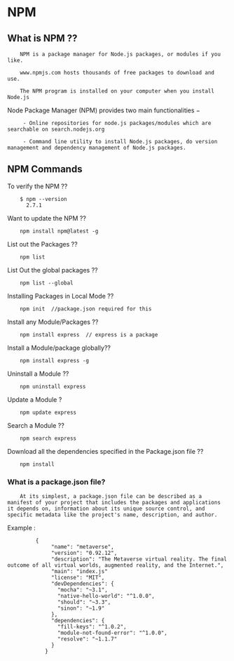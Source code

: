 # NPM

## What is NPM ??

        NPM is a package manager for Node.js packages, or modules if you like.

        www.npmjs.com hosts thousands of free packages to download and use.

        The NPM program is installed on your computer when you install Node.js
        
   Node Package Manager (NPM) provides two main functionalities −

         - Online repositories for node.js packages/modules which are searchable on search.nodejs.org

         - Command line utility to install Node.js packages, do version management and dependency management of Node.js packages.
        

## NPM Commands 

   To verify the NPM ??
   
        $ npm --version
          2.7.1
          
   Want to update the NPM ??
   
        npm install npm@latest -g
        
   List out the Packages ??
      
        npm list
        
   List Out the global packages ??
     
        npm list --global

   Installing Packages in Local Mode ??
     
        npm init  //package.json required for this
        
   Install any Module/Packages ??
   
        npm install express  // express is a package
        
   Install a Module/package globally??
   
        npm install express -g
        
   Uninstall a Module ??
    
        npm uninstall express
    
   Update a Module ?
   
        npm update express
        
   Search a Module ??
   
        npm search express
        
   Download all the dependencies specified in the Package.json file ??
       
        npm install
        
### What is a package.json file?

        At its simplest, a package.json file can be described as a manifest of your project that includes the packages and applications it depends on, information about its unique source control, and specific metadata like the project's name, description, and author.
   
   
   Example : 
             
             {
                  "name": "metaverse",
                  "version": "0.92.12",
                  "description": "The Metaverse virtual reality. The final outcome of all virtual worlds, augmented reality, and the Internet.",
                  "main": "index.js"
                  "license": "MIT",
                  "devDependencies": {
                    "mocha": "~3.1",
                    "native-hello-world": "^1.0.0",
                    "should": "~3.3",
                    "sinon": "~1.9"
                  },
                  "dependencies": {
                    "fill-keys": "^1.0.2",
                    "module-not-found-error": "^1.0.0",
                    "resolve": "~1.1.7"
                  }
                }
